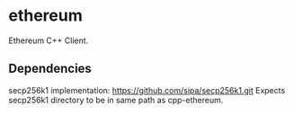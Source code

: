 # ethereum

Ethereum C++ Client.

## Dependencies

secp256k1 implementation: https://github.com/sipa/secp256k1.git
Expects secp256k1 directory to be in same path as cpp-ethereum.
